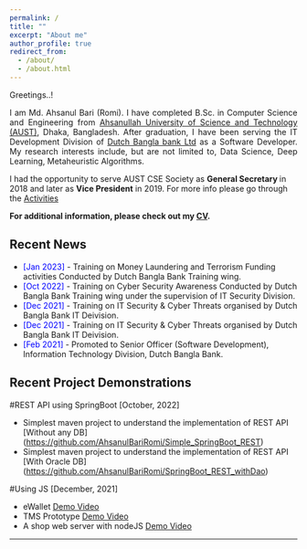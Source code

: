 ```yaml
---
permalink: /
title: ""
excerpt: "About me"
author_profile: true
redirect_from:
  - /about/
  - /about.html
---
```

Greetings..!

<div style="text-align: justify"> 

I am Md. Ahsanul Bari (Romi). I have completed B.Sc. in Computer Science and Engineering from <a href="http://aust.edu/">Ahsanullah University of Science and Technology (AUST)</a>, Dhaka, Bangladesh. After graduation, I have been serving the IT Development Division of <a href="https://www.dutchbanglabank.com/"> Dutch Bangla bank Ltd</a> as a Software Developer. My research interests include, but are not limited to, Data Science, Deep Learning, Metaheuristic Algorithms.<br /></div>

I had the opportunity to serve AUST CSE Society as <b> General Secretary </b> in 2018 and later as <b> Vice President</b> in 2019.
For more info please go through the [Activities](https://ahsanulbariromi.github.io/ahsanul-bari.github.io/activities/)<br />


**For additional information, please check out my [CV](https://ahsanulbariromi.github.io/ahsanul-bari.github.io/cv/).**

## Recent News
- <span style="color:Blue"> [Jan 2023] </span> - Training on Money Laundering and Terrorism Funding activities Conducted by Dutch Bangla Bank Training wing.
- <span style="color:Blue"> [Oct 2022] </span> - Training on Cyber Security Awareness Conducted by Dutch Bangla Bank Training wing under the supervision of IT Security Division.
- <span style="color:Blue"> [Dec 2021] </span> - Training on IT Security & Cyber Threats organised by Dutch Bangla Bank IT Deivision.
- <span style="color:Blue"> [Dec 2021] </span> - Training on IT Security & Cyber Threats organised by Dutch Bangla Bank IT Deivision.
- <span style="color:Blue"> [Feb 2021] </span> - Promoted to Senior Officer (Software Development), Information Technology Division, Dutch Bangla Bank.

## Recent Project Demonstrations 

#REST API using SpringBoot [October, 2022]

- Simplest maven project to understand the implementation of REST API [Without any DB] (https://github.com/AhsanulBariRomi/Simple_SpringBoot_REST)
- Simplest maven project to understand the implementation of REST API [With Oracle DB] (https://github.com/AhsanulBariRomi/SpringBoot_REST_withDao)

#Using JS [December, 2021]

- eWallet [Demo Video](https://www.youtube.com/watch?v=RC4LydV7VXs) <br />
- TMS Prototype [Demo Video](https://www.youtube.com/watch?v=TfQlj9YMgtM) <br />
- A shop web server with nodeJS [Demo Video](https://www.youtube.com/watch?v=FJtUcVkxkIQ)

---
